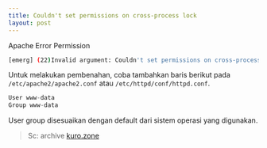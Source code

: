 ```yaml
---
title: Couldn't set permissions on cross-process lock
layout: post
---
```


Apache Error Permission

```bash
[emerg] (22)Invalid argument: Couldn't set permissions on cross-process lock; check User and Group directives
```

Untuk melakukan pembenahan, coba tambahkan baris berikut pada `/etc/apache2/apache2.conf` atau `/etc/httpd/conf/httpd.conf`.

```js
User www-data
Group www-data
```

User group disesuaikan dengan default dari sistem operasi yang digunakan.

> Sc: archive [kuro.zone](http://kuro.zone)

